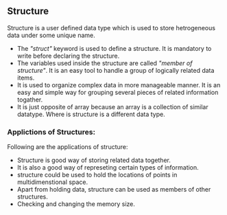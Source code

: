 ## Structure
Structure is a user defined data type which is used to store hetrogeneous data under some unique name. 
- The *"struct"* keyword is used to define a structure. It is mandatory to write before declaring the structure.
- The variables used inside the structure are called *"member of structure"*. It is an easy tool to handle a group of logically related data items.
- It is used to organize complex data in more manageable manner. It is an easy and simple way for grouping several pieces of related information togather.
- It is just opposite of array because an array is a collection of similar datatype. Where is structure is a different data type.

### Applictions of Structures:
Following are the applications of structure:
- Structure is good way of storing related data together.
- It is also a good way of represeting certain types of information.
- structure could be used to hold the locations of points in multidimenstional space.
- Apart from holding data, structure can be used as members of other structures.
- Checking and changing the memory size.